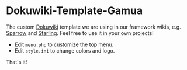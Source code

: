 Dokuwiki-Template-Gamua
=======================

The custom [Dokuwiki](http://www.dokuwiki.org) template we are using in our framework wikis, e.g. [Sparrow](http://wiki.sparrow-framework.org) and [Starling](http://wiki.starling-framework.org).
Feel free to use it in your own projects!

* Edit `menu.php` to customize the top menu.
* Edit `style.ini` to change colors and logo.

That's it!
